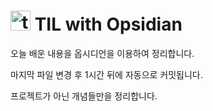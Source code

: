 # <img src="https://yozm.wishket.com/media/news/2518/_02_01__%EC%98%B5%EC%8B%9C%EB%94%94%EC%96%B8_%EB%A1%9C%EA%B3%A0.png" alt="title" width="32" height="32" /> TIL with Opsidian 

오늘 배운 내용을 옵시디언을 이용하여 정리합니다.

마지막 파일 변경 후 1시간 뒤에 자동으로 커밋됩니다.

프로젝트가 아닌 개념들만을 정리합니다.


